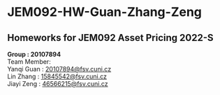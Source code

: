 # JEM092-HW-Guan-Zhang-Zeng
## Homeworks for JEM092 Asset Pricing 2022-S

**Group : 20107894**  
Team Member:  
Yanqi Guan : 20107894@fsv.cuni.cz  
Lin Zhang : 15845542@fsv.cuni.cz  
Jiayi Zeng : 46566215@fsv.cuni.cz
